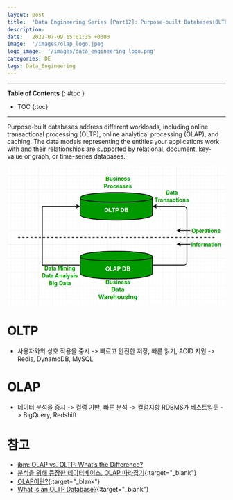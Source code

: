 ```yaml
---
layout: post
title:  'Data Engineering Series [Part12]: Purpose-built Databases(OLTP, OLAP, Cache)'
description: 
date:   2022-07-09 15:01:35 +0300
image:  '/images/olap_logo.jpeg'
logo_image:  '/images/data_engineering_logo.png'
categories: DE
tags: Data_Engineering
---
```

---

**Table of Contents**
{: #toc }
*  TOC
{:toc}

---

Purpose-built databases address different workloads, including online transactional processing (OLTP), online analytical processing (OLAP), and caching. The data models representing the entities your applications work with and their relationships are supported by relational, document, key-value or graph, or time-series databases.  

![](/images/olap_1.png)

# OLTP

- 사용자와의 상호 작용을 중시 -> 빠르고 안전한 저장, 빠른 읽기, ACID 지원 -> Redis, DynamoDB, MySQL

# OLAP

- 데이터 분석을 중시 -> 컬럼 기반, 빠른 분석 -> 컬럼지향 RDBMS가 베스트일듯 -> BigQuery, Redshift

# 참고

- [ibm: OLAP vs. OLTP: What’s the Difference?](https://www.ibm.com/cloud/blog/olap-vs-oltp)
- [분석을 위해 등장한 데이터베이스, OLAP 따라잡기](https://www.ciokorea.com/news/225564){:target="_blank"}
- [OLAP이란?](https://brunch.co.kr/@qqplot/27){:target="_blank"}
- [What Is an OLTP Database?](https://phoenixnap.com/kb/oltp-database){:target="_blank"}